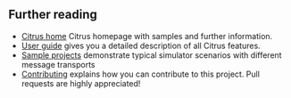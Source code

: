 ## Further reading

* [Citrus home](http://www.citrusframework.org) Citrus homepage with samples and further information.
* [User guide](http://www.citrusframework.org/reference/html/) gives you a detailed description of all Citrus features.
* [Sample projects](https://github.com/christophd/citrus-simulator/samples) 
  demonstrate typical simulator scenarios with different message transports
* [Contributing](https://github.com/christophd/citrus-simulator/blob/master/citrus-simulator-docs/contributing.md)
  explains how you can contribute to this project. Pull requests are highly appreciated! 
